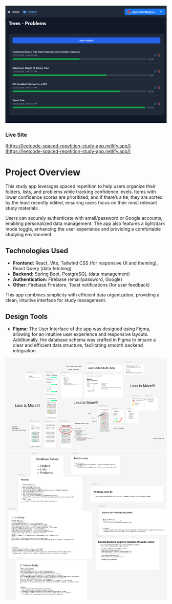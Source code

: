 ![Project Picture](images/ProjectPicture.png)
### Live Site
[https://leetcode-spaced-repetition-study-app.netlify.app/](https://leetcode-spaced-repetition-study-app.netlify.app/)


# Project Overview

This study app leverages spaced repetition to help users organize their folders, lists, and problems while tracking confidence levels. Items with lower confidence scores are prioritized, and if there’s a tie, they are sorted by the least recently edited, ensuring users focus on their most relevant study materials.

Users can securely authenticate with email/password or Google accounts, enabling personalized data management. The app also features a light/dark mode toggle, enhancing the user experience and providing a comfortable studying environment.

## Technologies Used

- **Frontend:** React, Vite, Tailwind CSS (for responsive UI and theming), React Query (data fetching)
- **Backend:** Spring Boot, PostgreSQL (data management)
- **Authentication:** Firebase (email/password, Google)
- **Other:** Firebase Firestore, Toast notifications (for user feedback)

This app combines simplicity with efficient data organization, providing a clean, intuitive interface for study management.

## Design Tools

- **Figma:** The User Interface of the app was designed using Figma, allowing for an intuitive user experience and responsive layouts. Additionally, the database schema was crafted in Figma to ensure a clear and efficient data structure, facilitating smooth backend integration.

![Project Picture](images/FigmaUserInterface.png)
![Project Picture](images/FigmaDataBaseSchema.png)
